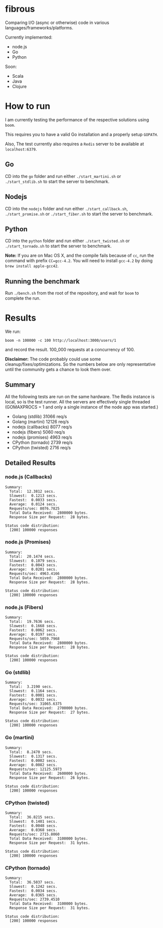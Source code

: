 # fibrous

Comparing I/O (async or otherwise) code in various languages/frameworks/platforms.

Currently implemented:
* node.js
* Go
* Python

Soon:
* Scala
* Java
* Clojure

# How to run

I am currently testing the performance of the respective solutions using ```boom```.

This requires you to have a valid Go installation and a properly setup ```GOPATH```.

Also, The test currently also requires a ```Redis``` server to be available at ```localhost:6379```.

## Go

CD into the ```go``` folder and run either ```./start_martini.sh``` or ```./start_stdlib.sh``` to start the server to benchmark.

## Nodejs

CD into the ```nodejs``` folder and run either ```./start_callback.sh```, ```./start_promise.sh``` or ```./start_fiber.sh``` to start the server to benchmark.

## Python

CD into the ```python``` folder and run either ```./start_twisted.sh``` or ```./start_tornado.sh``` to start the server to benchmark.

**Note:** If you are on Mac OS X, and the compile fails because of ```cc```, run the command with prefix ```CC=gcc-4.2```. You will need to install ```gcc-4.2``` by doing ```brew install apple-gcc42```.

## Running the benchmark

Run ```./bench.sh``` from the root of the repository, and wait for ```boom``` to complete the run.

# Results

We run:

```
boom -n 100000 -c 100 http://localhost:3000/users/1
```

and record the result. 100_000 requests at a concurrency of 100.

**Disclaimer:** The code probably could use some cleanup/fixes/optimizations. So the numbers below are only representative until the community gets a chance to look them over.

## Summary

All the following tests are run on the same hardware. The Redis instance is local, so is the test runner. All the servers are effectively single threaded (GOMAXPROCS = 1 and only a single instance of the node app was started.)

* Golang (stdlib) 31066 req/s
* Golang (martini) 12126 req/s
* nodejs (callbacks) 8077 req/s
* nodejs (fibers) 5060 req/s
* nodejs (promises) 4963 req/s
* CPython (tornado) 2739 req/s
* CPython (twisted) 2716 req/s

## Detailed Results

### node.js (Callbacks)

```
Summary:
  Total:  12.3812 secs.
  Slowest:  0.1213 secs.
  Fastest:  0.0033 secs.
  Average:  0.0124 secs.
  Requests/sec: 8076.7825
  Total Data Received:  2800000 bytes.
  Response Size per Request:  28 bytes.

Status code distribution:
  [200] 100000 responses
```

### node.js (Promises)

```
Summary:
  Total:  20.1474 secs.
  Slowest:  0.1079 secs.
  Fastest:  0.0043 secs.
  Average:  0.0201 secs.
  Requests/sec: 4963.4166
  Total Data Received:  2800000 bytes.
  Response Size per Request:  28 bytes.

Status code distribution:
  [200] 100000 responses
```

### node.js (Fibers)

```
Summary:
  Total:  19.7636 secs.
  Slowest:  0.1668 secs.
  Fastest:  0.0062 secs.
  Average:  0.0197 secs.
  Requests/sec: 5059.7968
  Total Data Received:  2800000 bytes.
  Response Size per Request:  28 bytes.

Status code distribution:
  [200] 100000 responses
```

### Go (stdlib)

```
Summary:
  Total:  3.2190 secs.
  Slowest:  0.1164 secs.
  Fastest:  0.0001 secs.
  Average:  0.0032 secs.
  Requests/sec: 31065.6375
  Total Data Received:  2700000 bytes.
  Response Size per Request:  27 bytes.

Status code distribution:
  [200] 100000 responses
```

### Go (martini)

```
Summary:
  Total:  8.2470 secs.
  Slowest:  0.1317 secs.
  Fastest:  0.0002 secs.
  Average:  0.0082 secs.
  Requests/sec: 12125.5973
  Total Data Received:  2600000 bytes.
  Response Size per Request:  26 bytes.

Status code distribution:
  [200] 100000 responses
```

### CPython (twisted)

```
Summary:
  Total:  36.8215 secs.
  Slowest:  0.1481 secs.
  Fastest:  0.0048 secs.
  Average:  0.0368 secs.
  Requests/sec: 2715.8060
  Total Data Received:  3100000 bytes.
  Response Size per Request:  31 bytes.

Status code distribution:
  [200] 100000 responses
```

### CPython (tornado)

```
Summary:
  Total:  36.5037 secs.
  Slowest:  0.1242 secs.
  Fastest:  0.0034 secs.
  Average:  0.0365 secs.
  Requests/sec: 2739.4510
  Total Data Received:  3100000 bytes.
  Response Size per Request:  31 bytes.

Status code distribution:
  [200] 100000 responses
```
